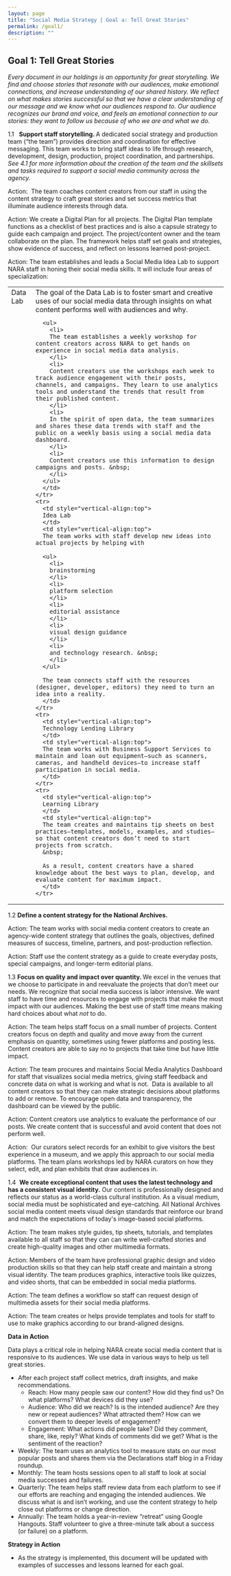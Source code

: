```yaml
---
layout: page
title: "Social Media Strategy | Goal a: Tell Great Stories"
permalink: /goal1/
description: ""
---
```


## Goal 1: Tell Great Stories

<em>Every document in our holdings is an opportunity for great storytelling. We find and choose stories that resonate with our audiences, make emotional connections, and increase understanding of our shared history. We reflect on what makes stories successful so that we have a clear understanding of our message and we know what our audiences respond to. Our audience recognizes our brand and voice, and feels an emotional connection to our stories: they want to follow us because of who we are and what we do. </em>


1.1 &nbsp;&nbsp;<strong>Support staff storytelling. </strong>A dedicated social strategy and production team (“the team”) provides direction and coordination for effective messaging. This team works to bring staff ideas to life through research, development, design, production, project coordination, and partnerships. <em>See 4.1 for more information about the creation of the team and the skillsets and tasks required to support a social media community across the agency.</em>

Action: &nbsp;The team coaches content creators from our staff in using the content strategy to craft great stories and set success metrics that illuminate audience interests through data.


Action: We create a Digital Plan for all projects. The Digital Plan template functions as a checklist of best practices and is also a capsule strategy to guide each campaign and project. The project/content owner and the team collaborate on the plan. The framework helps staff set goals and strategies, show evidence of success, and reflect on lessons learned post-project.


Action: The team establishes and leads a Social Media Idea Lab to support NARA staff in honing their social media skills. It will include four areas of specialization:


<table>
  <tbody>
    <tr>
      <td style="vertical-align:top">
      Data Lab
      </td>
      <td style="vertical-align:top">
      The goal of the Data Lab is to foster smart and creative uses of our social media data through insights on what content performs well with audiences and why.

      <ul>
        <li>
        The team establishes a weekly workshop for content creators across NARA to get hands on experience in social media data analysis.
        </li>
        <li>
        Content creators use the workshops each week to track audience engagement with their posts, channels, and campaigns. They learn to use analytics tools and understand the trends that result from their published content.
        </li>
        <li>
        In the spirit of open data, the team summarizes and shares these data trends with staff and the public on a weekly basis using a social media data dashboard.
        </li>
        <li>
        Content creators use this information to design campaigns and posts. &nbsp;
        </li>
      </ul>
      </td>
    </tr>
    <tr>
      <td style="vertical-align:top">
      Idea Lab
      </td>
      <td style="vertical-align:top">
      The team works with staff develop new ideas into actual projects by helping with

      <ul>
        <li>
        brainstorming
        </li>
        <li>
        platform selection
        </li>
        <li>
        editorial assistance
        </li>
        <li>
        visual design guidance
        </li>
        <li>
        and technology research. &nbsp;
        </li>
      </ul>

      The team connects staff with the resources (designer, developer, editors) they need to turn an idea into a reality.
      </td>
    </tr>
    <tr>
      <td style="vertical-align:top">
      Technology Lending Library
      </td>
      <td style="vertical-align:top">
      The team works with Business Support Services to maintain and loan out equipment—such as scanners, cameras, and handheld devices—to increase staff participation in social media.
      </td>
    </tr>
    <tr>
      <td style="vertical-align:top">
      Learning Library
      </td>
      <td style="vertical-align:top">
      The team creates and maintains tip sheets on best practices—templates, models, examples, and studies—so that content creators don’t need to start projects from scratch.
      &nbsp;

      As a result, content creators have a shared knowledge about the best ways to plan, develop, and evaluate content for maximum impact.
      </td>
    </tr>
  </tbody>
</table>



1.2 <strong>Define a content strategy for the National Archives. &nbsp;</strong>



Action: The team works with social media content creators to create an agency-wide content strategy that outlines the goals, objectives, defined measures of success, timeline, partners, and post-production reflection.


Action: Staff use the content strategy as a guide to create everyday posts, special campaigns, and longer-term editorial plans.



1.3 <strong>Focus on quality and impact over quantity. </strong>We excel in the venues that we choose to participate in and reevaluate the projects that don’t meet our needs. We recognize that social media success is labor intensive. We want staff to have time and resources to engage with projects that make the most impact with our audiences. Making the best use of staff time means making hard choices about what <em>not </em>to do.

Action: The team helps staff focus on a small number of projects. Content creators focus on depth and quality and move away from the current emphasis on quantity, sometimes using fewer platforms and posting less. Content creators are able to say no to projects that take time but have little impact.

Action: The team procures and maintains Social Media Analytics Dashboard for staff that visualizes social media metrics, giving staff feedback and concrete data on what is working and what is not. &nbsp;Data is available to all content creators so that they can make strategic decisions about platforms to add or remove. To encourage open data and transparency, the dashboard can be viewed by the public.

Action: Content creators use analytics to evaluate the performance of our posts. We create content that is successful and avoid content that does not perform well.

Action: &nbsp;Our curators select records for an exhibit to give visitors the best experience in a museum, and we apply this approach to our social media platforms. The team plans workshops led by NARA curators on how they select, edit, and plan exhibits that draw audiences in.



1.4 &nbsp;<strong>We create exceptional content that uses the latest technology and has a consistent visual identity.</strong> Our content is professionally designed and reflects our status as a world-class cultural institution. As a visual medium, social media must be sophisticated and eye-catching. All National Archives social media content meets visual design standards that reinforce our brand and match the expectations of today's image-based social platforms. &nbsp;

Action: The team makes style guides, tip sheets, tutorials, and templates available to all staff so that they can can write well-crafted stories and create high-quality images and other multimedia formats.

Action: Members of the team have professional graphic design and video production skills so that they can help staff create and maintain a strong visual identity. The team produces graphics, interactive tools like quizzes, and video shorts, that can be embedded in social media platforms.

Action: The team defines a workflow so staff can request design of multimedia assets for their social media platforms.

Action: The team creates or helps provide templates and tools for staff to use to make graphics according to our brand-aligned designs.

<strong>Data in Action</strong>

Data plays a critical role in helping NARA create social media content that is responsive to its audiences. We use data in various ways to help us tell great stories.

<ul>
  <li>
  After each project staff collect metrics, draft insights, and make recommendations.

  <ul>
    <li>
    Reach: How many people saw our content? How did they find us? On what platforms? What devices did they use?
    </li>
    <li>
    Audience: Who did we reach? Is is the intended audience? Are they new or repeat audiences? What attracted them? How can we convert them to deeper levels of engagement?
    </li>
    <li>
    Engagement: What actions did people take? Did they comment, share, like, reply? What kinds of comments did we get? What is the sentiment of the reaction?
    </li>
  </ul>
  </li>
  <li>
  Weekly: The team uses an analytics tool to measure stats on our most popular posts and shares them via the Declarations staff blog in a Friday roundup.
  </li>
  <li>
  Monthly: The team hosts sessions open to all staff to look at social media successes and failures.
  </li>
  <li>
  Quarterly: The team helps staff review data from each platform to see if our efforts are reaching and engaging the intended audiences. We discuss what is and isn’t working, and use the content strategy to help close out platforms or change direction.
  </li>
  <li>
  Annually: The team holds a year-in-review “retreat” using Google Hangouts. Staff volunteer to give a three-minute talk about a success (or failure) on a platform.
  </li>
</ul>

<strong>Strategy in Action</strong>

<ul>
  <li>
  As the strategy is implemented, this document will be updated with examples of successes and lessons learned for each goal.
  </li>
</ul>
